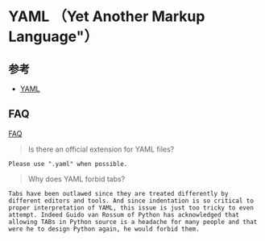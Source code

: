 # YAML （Yet Another Markup Language"）

## 参考

- [YAML](https://yaml.org/)

## FAQ

[FAQ](https://yaml.org/faq.html)

> Is there an official extension for YAML files?

    Please use ".yaml" when possible.

> Why does YAML forbid tabs?

    Tabs have been outlawed since they are treated differently by different editors and tools. And since indentation is so critical to proper interpretation of YAML, this issue is just too tricky to even attempt. Indeed Guido van Rossum of Python has acknowledged that allowing TABs in Python source is a headache for many people and that were he to design Python again, he would forbid them.
